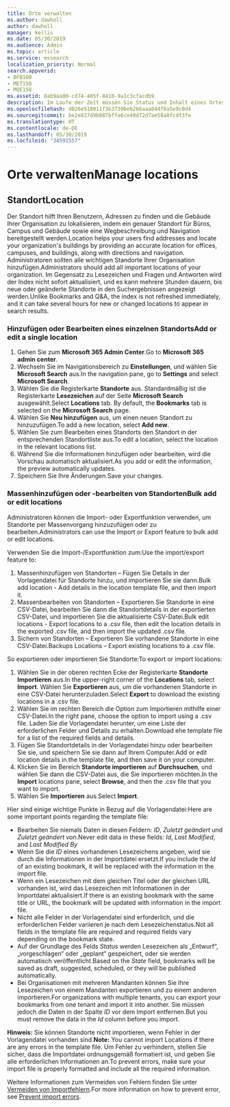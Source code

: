 ```yaml
---
title: Orte verwalten
ms.author: dawholl
author: dawholl
manager: kellis
ms.date: 05/30/2019
ms.audience: Admin
ms.topic: article
ms.service: mssearch
localization_priority: Normal
search.appverid:
- BFB160
- MET150
- MOE150
ms.assetid: 8ab9aa00-cd74-405f-8410-9a1c3cfacdb9
description: Im Laufe der Zeit müssen Sie Status und Inhalt eines Ortes möglicherweise aktualisieren, damit er relevant bleibt. 
ms.openlocfilehash: d026e518011f3b3739beb2b6aaa044f8a5e9c0d4
ms.sourcegitcommit: be2e837d9b087bffe6ce40d72d7ae58a8fcdf3fe
ms.translationtype: HT
ms.contentlocale: de-DE
ms.lasthandoff: 05/30/2019
ms.locfileid: "34591557"
---
```

# <a name="manage-locations"></a><span data-ttu-id="b6f21-103">Orte verwalten</span><span class="sxs-lookup"><span data-stu-id="b6f21-103">Manage locations</span></span>

## <a name="location"></a><span data-ttu-id="b6f21-104">Standort</span><span class="sxs-lookup"><span data-stu-id="b6f21-104">Location</span></span>
<span data-ttu-id="b6f21-105">Der Standort hilft Ihren Benutzern, Adressen zu finden und die Gebäude Ihrer Organisation zu lokalisieren, indem ein genauer Standort für Büros, Campus und Gebäude sowie eine Wegbeschreibung und Navigation bereitgestellt werden.</span><span class="sxs-lookup"><span data-stu-id="b6f21-105">Location helps your users find addresses and locate your organization's buildings by providing an accurate location for offices, campuses, and buildings, along with directions and navigation.</span></span> <span data-ttu-id="b6f21-106">Administratoren sollten alle wichtigen Standorte Ihrer Organisation hinzufügen.</span><span class="sxs-lookup"><span data-stu-id="b6f21-106">Administrators should add all important locations of your organization.</span></span> <span data-ttu-id="b6f21-107">Im Gegensatz zu Lesezeichen und Fragen und Antworten wird der Index nicht sofort aktualisiert, und es kann mehrere Stunden dauern, bis neue oder geänderte Standorte in den Suchergebnissen angezeigt werden.</span><span class="sxs-lookup"><span data-stu-id="b6f21-107">Unlike Bookmarks and Q&A, the index is not refreshed immediately, and it can take several hours for new or changed locations to appear in search results.</span></span>

### <a name="add-or-edit-a-single-location"></a><span data-ttu-id="b6f21-108">Hinzufügen oder Bearbeiten eines einzelnen Standorts</span><span class="sxs-lookup"><span data-stu-id="b6f21-108">Add or edit a single location</span></span>
1. <span data-ttu-id="b6f21-109">Gehen Sie zum **Microsoft 365 Admin Center**.</span><span class="sxs-lookup"><span data-stu-id="b6f21-109">Go to **Microsoft 365 admin center**.</span></span>
1. <span data-ttu-id="b6f21-110">Wechseln Sie im Navigationsbereich zu **Einstellungen**, und wählen Sie **Microsoft Search** aus.</span><span class="sxs-lookup"><span data-stu-id="b6f21-110">In the navigation pane, go to **Settings** and select **Microsoft Search**.</span></span>
1. <span data-ttu-id="b6f21-111">Wählen Sie die Registerkarte **Standorte** aus. Standardmäßig ist die Registerkarte **Lesezeichen** auf der Seite **Microsoft Search** ausgewählt.</span><span class="sxs-lookup"><span data-stu-id="b6f21-111">Select **Locations** tab. By default, the **Bookmarks** tab is selected on the **Microsoft Search** page.</span></span>
1. <span data-ttu-id="b6f21-112">Wählen Sie **Neu hinzufügen** aus, um einen neuen Standort zu hinzuzufügen.</span><span class="sxs-lookup"><span data-stu-id="b6f21-112">To add a new location, select **Add new**.</span></span>
1. <span data-ttu-id="b6f21-113">Wählen Sie zum Bearbeiten eines Standorts den Standort in der entsprechenden Standortliste aus.</span><span class="sxs-lookup"><span data-stu-id="b6f21-113">To edit a location, select the location in the relevant locations list.</span></span>
1. <span data-ttu-id="b6f21-114">Während Sie die Informationen hinzufügen oder bearbeiten, wird die Vorschau automatisch aktualisiert.</span><span class="sxs-lookup"><span data-stu-id="b6f21-114">As you add or edit the information, the preview automatically updates.</span></span>
1. <span data-ttu-id="b6f21-115">Speichern Sie Ihre Änderungen.</span><span class="sxs-lookup"><span data-stu-id="b6f21-115">Save your changes.</span></span>

### <a name="bulk-add-or-edit-locations"></a><span data-ttu-id="b6f21-116">Massenhinzufügen oder -bearbeiten von Standorten</span><span class="sxs-lookup"><span data-stu-id="b6f21-116">Bulk add or edit locations</span></span>
<span data-ttu-id="b6f21-117">Administratoren können die Import- oder Exportfunktion verwenden, um Standorte per Massenvorgang hinzuzufügen oder zu bearbeiten.</span><span class="sxs-lookup"><span data-stu-id="b6f21-117">Administrators can use the Import or Export feature to bulk add or edit locations.</span></span> 

<span data-ttu-id="b6f21-118">Verwenden Sie die Import-/Exportfunktion zum:</span><span class="sxs-lookup"><span data-stu-id="b6f21-118">Use the import/export feature to:</span></span>
1. <span data-ttu-id="b6f21-119">Massenhinzufügen von Standorten – Fügen Sie Details in der Vorlagendatei für Standorte hinzu, und importieren Sie sie dann.</span><span class="sxs-lookup"><span data-stu-id="b6f21-119">Bulk add location - Add details in the location template file, and then import it.</span></span> 
1. <span data-ttu-id="b6f21-120">Massenbearbeiten von Standorten – Exportieren Sie Standorte in eine CSV-Datei, bearbeiten Sie dann die Standortdetails in der exportierten CSV-Datei, und importieren Sie die aktualisierte CSV-Datei.</span><span class="sxs-lookup"><span data-stu-id="b6f21-120">Bulk edit locations - Export locations to a .csv file, then edit the location details in the exported .csv file, and then import the updated .csv file.</span></span>
1. <span data-ttu-id="b6f21-121">Sichern von Standorten – Exportieren Sie vorhandene Standorte in eine CSV-Datei.</span><span class="sxs-lookup"><span data-stu-id="b6f21-121">Backups Locations – Export existing locations to a .csv file.</span></span>

<span data-ttu-id="b6f21-122">So exportieren oder importieren Sie Standorte:</span><span class="sxs-lookup"><span data-stu-id="b6f21-122">To export or import locations:</span></span>
1. <span data-ttu-id="b6f21-123">Wählen Sie in der oberen rechten Ecke der Registerkarte **Standorte** **Importieren** aus.</span><span class="sxs-lookup"><span data-stu-id="b6f21-123">In the upper-right corner of the **Locations** tab, select **Import**.</span></span>
<span data-ttu-id="b6f21-124">Wählen Sie **Exportieren** aus, um die vorhandenen Standorte in eine CSV-Datei herunterzuladen.</span><span class="sxs-lookup"><span data-stu-id="b6f21-124">Select **Export** to download the existing locations in a .csv file.</span></span>
1. <span data-ttu-id="b6f21-125">Wählen Sie im rechten Bereich die Option zum Importieren mithilfe einer CSV-Datei.</span><span class="sxs-lookup"><span data-stu-id="b6f21-125">In the right pane, choose the option to import using a .csv file.</span></span> <span data-ttu-id="b6f21-126">Laden Sie die Vorlagendatei herunter, um eine Liste der erforderlichen Felder und Details zu erhalten.</span><span class="sxs-lookup"><span data-stu-id="b6f21-126">Download ehe template file for a list of the required fields and details.</span></span>
1. <span data-ttu-id="b6f21-127">Fügen Sie Standortdetails in der Vorlagendatei hinzu oder bearbeiten Sie sie, und speichern Sie sie dann auf Ihrem Computer.</span><span class="sxs-lookup"><span data-stu-id="b6f21-127">Add or edit location details in the template file, and then save it on your computer.</span></span> 
1. <span data-ttu-id="b6f21-128">Klicken Sie im Bereich **Standorte importieren** auf **Durchsuchen**, und wählen Sie dann die CSV-Datei aus, die Sie importieren möchten.</span><span class="sxs-lookup"><span data-stu-id="b6f21-128">In the **Import** locations pane, select **Browse**, and then the .csv file that you want to import.</span></span>
1. <span data-ttu-id="b6f21-129">Wählen Sie **Importieren** aus.</span><span class="sxs-lookup"><span data-stu-id="b6f21-129">Select **Import**.</span></span>

<span data-ttu-id="b6f21-130">Hier sind einige wichtige Punkte in Bezug auf die Vorlagendatei:</span><span class="sxs-lookup"><span data-stu-id="b6f21-130">Here are some important points regarding the template file:</span></span>
- <span data-ttu-id="b6f21-131">Bearbeiten Sie niemals Daten in diesen Feldern: *ID*, *Zuletzt geändert* und *Zuletzt geändert von*.</span><span class="sxs-lookup"><span data-stu-id="b6f21-131">Never edit data in these fields: *Id*, *Last Modified*, and *Last Modified By*</span></span>
- <span data-ttu-id="b6f21-132">Wenn Sie die *ID* eines vorhandenen Lesezeichens angeben, wird sie durch die Informationen in der Importdatei ersetzt.</span><span class="sxs-lookup"><span data-stu-id="b6f21-132">If you include the *Id* of an existing bookmark, it will be replaced with the information in the import file.</span></span>
- <span data-ttu-id="b6f21-133">Wenn ein Lesezeichen mit dem gleichen Titel oder der gleichen URL vorhanden ist, wird das Lesezeichen mit Informationen in der Importdatei aktualisiert.</span><span class="sxs-lookup"><span data-stu-id="b6f21-133">If there is an existing bookmark with the same title or URL, the bookmark will be updated with information in the import file.</span></span>
- <span data-ttu-id="b6f21-134">Nicht alle Felder in der Vorlagendatei sind erforderlich, und die erforderlichen Felder variieren je nach dem Lesezeichenstatus.</span><span class="sxs-lookup"><span data-stu-id="b6f21-134">Not all fields in the template file are required and required fields vary depending on the bookmark state.</span></span>
- <span data-ttu-id="b6f21-135">Auf der Grundlage des Felds *Status* werden Lesezeichen als „Entwurf“, „vorgeschlagen“ oder „geplant“ gespeichert, oder sie werden automatisch veröffentlicht.</span><span class="sxs-lookup"><span data-stu-id="b6f21-135">Based on the *State* field, bookmarks will be saved as draft, suggested, scheduled, or they will be published automatically.</span></span>
- <span data-ttu-id="b6f21-136">Bei Organisationen mit mehreren Mandanten können Sie Ihre Lesezeichen von einem Mandanten exportieren und zu einem anderen importieren.</span><span class="sxs-lookup"><span data-stu-id="b6f21-136">For organizations with multiple tenants, you can export your bookmarks from one tenant and import it into another.</span></span> <span data-ttu-id="b6f21-137">Sie müssen jedoch die Daten in der Spalte *ID* vor dem Import entfernen.</span><span class="sxs-lookup"><span data-stu-id="b6f21-137">But you must remove the data in the *Id* column before you import.</span></span>

<span data-ttu-id="b6f21-138">**Hinweis:** Sie können Standorte nicht importieren, wenn Fehler in der Vorlagendatei vorhanden sind.</span><span class="sxs-lookup"><span data-stu-id="b6f21-138">**Note:** You cannot import Locations if there are any errors in the template file.</span></span> <span data-ttu-id="b6f21-139">Um Fehler zu verhindern, stellen Sie sicher, dass die Importdatei ordnungsgemäß formatiert ist, und geben Sie alle erforderlichen Informationen an.</span><span class="sxs-lookup"><span data-stu-id="b6f21-139">To prevent errors, make sure your import file is properly formatted and include all the required information.</span></span> 

<span data-ttu-id="b6f21-140">Weitere Informationen zum Vermeiden von Fehlern finden Sie unter [Vermeiden von Importfehlern](manage-bookmarks.md#prevent-import-errors).</span><span class="sxs-lookup"><span data-stu-id="b6f21-140">For more information on how to prevent error, see [Prevent import errors](manage-bookmarks.md#prevent-import-errors).</span></span>
